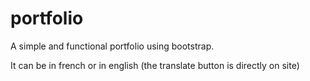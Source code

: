 # portfolio
A simple and functional portfolio using bootstrap.

It can be in french or in english (the translate button is directly on site)
